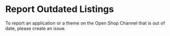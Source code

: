 # Report Outdated Listings

To report an application or a theme on the Open Shop Channel that is out of date, please create an issue.
